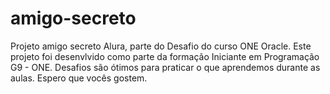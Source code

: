 # amigo-secreto
Projeto amigo secreto Alura, parte do Desafio do curso ONE Oracle.
Este projeto foi desenvlvido como parte da formação Iniciante em Programação G9 - ONE.
Desafios são ótimos para praticar o que aprendemos durante as aulas.
Espero que vocês gostem.
